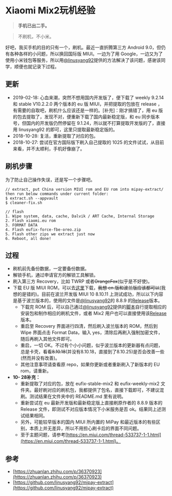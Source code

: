 # Xiaomi Mix2玩机经验

> **手机已出二手。**

> 不刷机，不小米。

好吧，我买手机的目的只有一个，刷机。最近一直折腾第三方 Android 9.0，但仍有各种各样的小问题，所以换回国际版 MIUI。一边为了用 Google，一边又为了使用小米钱包等服务，所以用[@linusyang92](https://github.com/linusyang92)提供的方法解决了该问题，感谢该同学，顺便也就记录下过程。


## 更新

- 2019-02-18: 心血来潮，突然不想用国内开发版了，便下载了 weekly 9.2.14 和 stable V10.2.2.0 两个版本的 eu 版 MIUI，并把提取的包放在 release ，有需要的自取吧，刷机什么应该还是一样的。[补充]：刚才搞错了，用 eu 版的包去提取了，发现不对，便重新下载了国内最新稳定版，和 eu 同步版本号，但国内的开发版仍然停留在 9.1.24，所以就不打算提取开发版的了，直接用 linusyang92 的即可，这里只提取最新稳定版的。
- 2018-10-28: 复活，重新提取了对应的包。
- 2018-10-27: 尝试在官方国际版下刷入自己提取的 1025 的文件试试，从目前来看，并不太顺利，手机好像崩了。

## 刷机步骤

为了防止自己操作失误，还是写一个步骤吧。

```Shell
// extract, put China version MIUI rom and EU rom into mipay-extract/ then run below commands under current folder:
$ extract.sh --appvault
$ cleaner-fix.sh

// flash
1. Wipe system, data, cache, Dalvik / ART Cache, Internal Storage
2. Flash xiaomi.eu rom
3. FORMAT DATA
4. Flash eufix-force-fbe-oreo.zip
5. Flash other zips we extract just now
6. Reboot, all done!

```

## 过程

- 刷机前先备份数据，一定要备份数据。
- 解锁手机，通过申请官方的解锁工具解锁。
- 刷入第三方 Recovery，比如 TWRP 或者~~OrangeFox~~(似乎是不好使)。
- 下载 EU 版 MIUI ROM，可以去[这里](https://github.com/i0Ek3/Funny-ianpasm/tree/master/resource#third-rom)下载，~~我想 en 版和波兰版应该都可以~~(我想的是错的)。目前在波兰开发版 MIUI 10 8.10.11 上测试成功，所以以下内容是基于波兰版本的，使用的文件是[@linusyang92](https://github.com/linusyang92)的 8.8.9 的[Release](https://github.com/linusyang92/mipay-extract/releases)版本。
    - 下载完 ROM 后，可以自己通过[@linusyang92](https://github.com/linusyang92)提供的[脚本](https://github.com/linusyang92/mipay-extract)自行提取相应的安装包和制作相应的刷机文件，或者 Mix2 用户也可以直接使用该[Release](https://github.com/linusyang92/mipay-extract/releases)版本。
    - 重启至 Recovery 界面进行四清，然后刷入波兰版本的 ROM，然后到 Wipe 界面点击 Format Data，输入 yes，清除后再刷入强制加密文件，随后再刷入其他文件即可。
    - 重启，一切 OK。不过有个小小问题，似乎波兰版本的更新器有点问题，总是卡壳，看看~~8.10.18~~(并没有8.10.18，直接到了8.10.25)是否会改善一些(然而并没有改善)。
    - 其他注意事项请查看原 repo，如果你更新或者重新刷入了新版本的 EU rom，请重新。
- **10- 28补充：**
    - 重新提取了对应的包，放在 eufix-stable-mix2 和 eufix-weekly-mix2 文件夹。最好刷对应的刷机包，我都提供了包名，直接下载即可，不建议混刷。测试结果在文件夹中的 README.md 里有说明。
    - 重新尝试在 eu 最新开发版和最新稳定版上直接刷原作者的 8.8.9 版本的 Release 文件，即测试不对应版本情况下小米服务是否 ok。结果同上述测试结果相同。
    - 另外，可能较早版本的国内 MIUI 所内置的 MiPay 和最近版本的有些区别，本质上并无差异，所以不用担心刷卡后的界面不同问题。
    - 至于主题问题，请参考[https://en.miui.com/thread-533737-1-1.html](https://en.miui.com/thread-533737-1-1.html)。


## 参考

- [https://zhuanlan.zhihu.com/p/36370923](https://zhuanlan.zhihu.com/p/36370923)
- [https://github.com/linusyang92/mipay-extract](https://github.com/linusyang92/mipay-extract)





